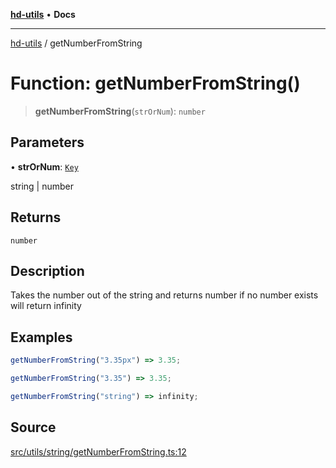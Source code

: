 [**hd-utils**](../README.md) • **Docs**

***

[hd-utils](../globals.md) / getNumberFromString

# Function: getNumberFromString()

> **getNumberFromString**(`strOrNum`): `number`

## Parameters

• **strOrNum**: [`Key`](../type-aliases/Key.md)

string | number

## Returns

`number`

## Description

Takes the number out of the string and returns number
if no number exists will return infinity

## Examples

```ts
getNumberFromString("3.35px") => 3.35;
```

```ts
getNumberFromString("3.35") => 3.35;
```

```ts
getNumberFromString("string") => infinity;
```

## Source

[src/utils/string/getNumberFromString.ts:12](https://github.com/AhmadHddad/h-utils/blob/8e9e542f98b1a43a336ce585dc8666b21b0e894d/src/utils/string/getNumberFromString.ts#L12)
